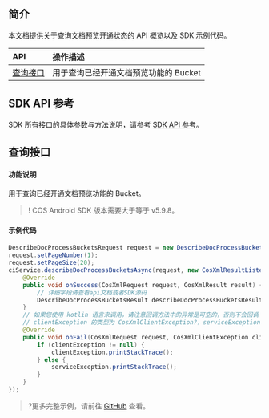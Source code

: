 ## 简介

本文档提供关于查询文档预览开通状态的 API 概览以及 SDK 示例代码。

| API                                                          | 操作描述                     |
| :----------------------------------------------------------- | :--------------------------- |
| [查询接口](https://cloud.tencent.com/document/product/436/54057) | 用于查询已经开通文档预览功能的 Bucket       |

## SDK API 参考

SDK 所有接口的具体参数与方法说明，请参考 [SDK API 参考](https://cos-android-sdk-doc-1253960454.file.myqcloud.com/)。

## 查询接口

#### 功能说明

用于查询已经开通文档预览功能的 Bucket。

>! COS Android SDK 版本需要大于等于 v5.9.8。
>

#### 示例代码

[//]: # (.cssg-snippet-describe-docprocess-buckets)
```java
DescribeDocProcessBucketsRequest request = new DescribeDocProcessBucketsRequest();
request.setPageNumber(1);
request.setPageSize(20);
ciService.describeDocProcessBucketsAsync(request, new CosXmlResultListener() {
    @Override
    public void onSuccess(CosXmlRequest request, CosXmlResult result) {
        // 详细字段请查看api文档或者SDK源码
        DescribeDocProcessBucketsResult describeDocProcessBucketsResult = (DescribeDocProcessBucketsResult) result;
    }
    // 如果您使用 kotlin 语言来调用，请注意回调方法中的异常是可空的，否则不会回调 onFail 方法，即：
    // clientException 的类型为 CosXmlClientException?，serviceException 的类型为 CosXmlServiceException?
    @Override
    public void onFail(CosXmlRequest request, CosXmlClientException clientException, CosXmlServiceException serviceException) {
        if (clientException != null) {
            clientException.printStackTrace();
        } else {
            serviceException.printStackTrace();
        }
    }
});
```

>?更多完整示例，请前往 [GitHub](https://github.com/tencentyun/cos-snippets/tree/master/Android/app/src/androidTest/java/com/tencent/qcloud/cosxml/cssg/DocumentPreview.java) 查看。
